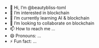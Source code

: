 - 👋 Hi, I’m @beautybliss-toml
- 👀 I’m interested in blockchain
- 🌱 I’m currently learning AI & blockchain
- 💞️ I’m looking to collaborate on blockchain
- 📫 How to reach me ...
- 😄 Pronouns: ...
- ⚡ Fun fact: ...

<!---
beautybliss-toml/beautybliss-toml is a ✨ special ✨ repository because its `README.md` (this file) appears on your GitHub profile.
You can click the Preview link to take a look at your changes.
--->
